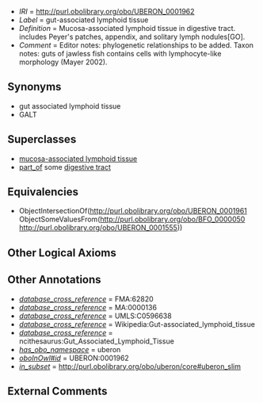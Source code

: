  * *IRI* = http://purl.obolibrary.org/obo/UBERON_0001962
 * *Label* = gut-associated lymphoid tissue
 * *Definition* = Mucosa-associated lymphoid tissue in digestive tract. includes Peyer's patches, appendix, and solitary lymph nodules[GO].
 * *Comment* = Editor notes: phylogenetic relationships to be added. Taxon notes: guts of jawless fish contains cells with lymphocyte-like morphology (Mayer 2002).

## Synonyms

 * gut associated lymphoid tissue
 * GALT

## Superclasses

 * [mucosa-associated lymphoid tissue](../../UBERON/61/UBERON_0001961.md)
 * [part_of](../../BFO/50/BFO_0000050.md) some [digestive tract](../../UBERON/55/UBERON_0001555.md)

## Equivalencies

 * ObjectIntersectionOf(<http://purl.obolibrary.org/obo/UBERON_0001961> ObjectSomeValuesFrom(<http://purl.obolibrary.org/obo/BFO_0000050> <http://purl.obolibrary.org/obo/UBERON_0001555>))

## Other Logical Axioms


## Other Annotations

 * *[database_cross_reference](../../ef/oboInOwl#hasDbXref.md)* = FMA:62820
 * *[database_cross_reference](../../ef/oboInOwl#hasDbXref.md)* = MA:0000136
 * *[database_cross_reference](../../ef/oboInOwl#hasDbXref.md)* = UMLS:C0596638
 * *[database_cross_reference](../../ef/oboInOwl#hasDbXref.md)* = Wikipedia:Gut-associated_lymphoid_tissue
 * *[database_cross_reference](../../ef/oboInOwl#hasDbXref.md)* = ncithesaurus:Gut_Associated_Lymphoid_Tissue
 * *[has_obo_namespace](../../ce/oboInOwl#hasOBONamespace.md)* = uberon
 * *[oboInOwl#id](../../id/oboInOwl#id.md)* = UBERON:0001962
 * *[in_subset](../../et/oboInOwl#inSubset.md)* = http://purl.obolibrary.org/obo/uberon/core#uberon_slim

## External Comments

